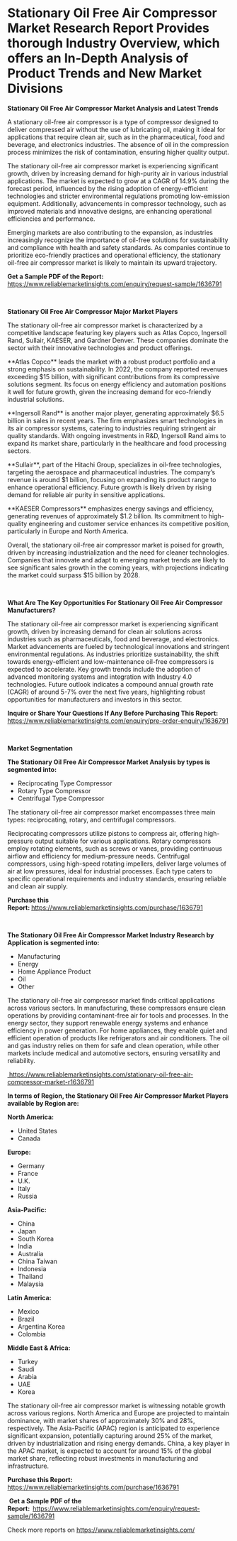 <p><h1>Stationary Oil Free Air Compressor Market Research Report Provides thorough Industry Overview, which offers an In-Depth Analysis of Product Trends and New Market Divisions</h1></p><p><strong>Stationary Oil Free Air Compressor Market Analysis and Latest Trends</strong></p>
<p><p>A stationary oil-free air compressor is a type of compressor designed to deliver compressed air without the use of lubricating oil, making it ideal for applications that require clean air, such as in the pharmaceutical, food and beverage, and electronics industries. The absence of oil in the compression process minimizes the risk of contamination, ensuring higher quality output.</p><p>The stationary oil-free air compressor market is experiencing significant growth, driven by increasing demand for high-purity air in various industrial applications. The market is expected to grow at a CAGR of 14.9% during the forecast period, influenced by the rising adoption of energy-efficient technologies and stricter environmental regulations promoting low-emission equipment. Additionally, advancements in compressor technology, such as improved materials and innovative designs, are enhancing operational efficiencies and performance.</p><p>Emerging markets are also contributing to the expansion, as industries increasingly recognize the importance of oil-free solutions for sustainability and compliance with health and safety standards. As companies continue to prioritize eco-friendly practices and operational efficiency, the stationary oil-free air compressor market is likely to maintain its upward trajectory.</p></p>
<p><strong>Get a Sample PDF of the Report:&nbsp;</strong> <a href="https://www.reliablemarketinsights.com/enquiry/request-sample/1636791?utm_campaign=2532&utm_medium=2&utm_source=Github&utm_content=ia&utm_term=23032025&utm_id=stationary-oil-free-air-compressor">https://www.reliablemarketinsights.com/enquiry/request-sample/1636791</a></p>
<p>&nbsp;</p>
<p><strong>Stationary Oil Free Air Compressor Major Market Players</strong></p>
<p><p>The stationary oil-free air compressor market is characterized by a competitive landscape featuring key players such as Atlas Copco, Ingersoll Rand, Sullair, KAESER, and Gardner Denver. These companies dominate the sector with their innovative technologies and product offerings.</p><p>**Atlas Copco** leads the market with a robust product portfolio and a strong emphasis on sustainability. In 2022, the company reported revenues exceeding $15 billion, with significant contributions from its compressive solutions segment. Its focus on energy efficiency and automation positions it well for future growth, given the increasing demand for eco-friendly industrial solutions.</p><p>**Ingersoll Rand** is another major player, generating approximately $6.5 billion in sales in recent years. The firm emphasizes smart technologies in its air compressor systems, catering to industries requiring stringent air quality standards. With ongoing investments in R&D, Ingersoll Rand aims to expand its market share, particularly in the healthcare and food processing sectors.</p><p>**Sullair**, part of the Hitachi Group, specializes in oil-free technologies, targeting the aerospace and pharmaceutical industries. The company’s revenue is around $1 billion, focusing on expanding its product range to enhance operational efficiency. Future growth is likely driven by rising demand for reliable air purity in sensitive applications.</p><p>**KAESER Compressors** emphasizes energy savings and efficiency, generating revenues of approximately $1.2 billion. Its commitment to high-quality engineering and customer service enhances its competitive position, particularly in Europe and North America.</p><p>Overall, the stationary oil-free air compressor market is poised for growth, driven by increasing industrialization and the need for cleaner technologies. Companies that innovate and adapt to emerging market trends are likely to see significant sales growth in the coming years, with projections indicating the market could surpass $15 billion by 2028.</p></p>
<p>&nbsp;</p>
<p><strong>What Are The Key Opportunities For Stationary Oil Free Air Compressor Manufacturers?</strong></p>
<p><p>The stationary oil-free air compressor market is experiencing significant growth, driven by increasing demand for clean air solutions across industries such as pharmaceuticals, food and beverage, and electronics. Market advancements are fueled by technological innovations and stringent environmental regulations. As industries prioritize sustainability, the shift towards energy-efficient and low-maintenance oil-free compressors is expected to accelerate. Key growth trends include the adoption of advanced monitoring systems and integration with Industry 4.0 technologies. Future outlook indicates a compound annual growth rate (CAGR) of around 5-7% over the next five years, highlighting robust opportunities for manufacturers and investors in this sector.</p></p>
<p><strong>Inquire or Share Your Questions If Any Before Purchasing This Report:</strong> <a href="https://www.reliablemarketinsights.com/enquiry/pre-order-enquiry/1636791?utm_campaign=2532&utm_medium=2&utm_source=Github&utm_content=ia&utm_term=23032025&utm_id=stationary-oil-free-air-compressor">https://www.reliablemarketinsights.com/enquiry/pre-order-enquiry/1636791</a></p>
<p>&nbsp;</p>
<p><strong>Market Segmentation</strong></p>
<p><strong>The Stationary Oil Free Air Compressor Market Analysis by types is segmented into:</strong></p>
<p><ul><li>Reciprocating Type Compressor</li><li>Rotary Type Compressor</li><li>Centrifugal Type Compressor</li></ul></p>
<p><p>The stationary oil-free air compressor market encompasses three main types: reciprocating, rotary, and centrifugal compressors. </p><p>Reciprocating compressors utilize pistons to compress air, offering high-pressure output suitable for various applications. Rotary compressors employ rotating elements, such as screws or vanes, providing continuous airflow and efficiency for medium-pressure needs. Centrifugal compressors, using high-speed rotating impellers, deliver large volumes of air at low pressures, ideal for industrial processes. Each type caters to specific operational requirements and industry standards, ensuring reliable and clean air supply.</p></p>
<p><strong>Purchase this Report:&nbsp;</strong><a href="https://www.reliablemarketinsights.com/purchase/1636791?utm_campaign=2532&utm_medium=2&utm_source=Github&utm_content=ia&utm_term=23032025&utm_id=stationary-oil-free-air-compressor">https://www.reliablemarketinsights.com/purchase/1636791</a></p>
<p>&nbsp;</p>
<p><strong>The Stationary Oil Free Air Compressor Market Industry Research by Application is segmented into:</strong></p>
<p><ul><li>Manufacturing</li><li>Energy</li><li>Home Appliance Product</li><li>Oil</li><li>Other</li></ul></p>
<p><p>The stationary oil-free air compressor market finds critical applications across various sectors. In manufacturing, these compressors ensure clean operations by providing contaminant-free air for tools and processes. In the energy sector, they support renewable energy systems and enhance efficiency in power generation. For home appliances, they enable quiet and efficient operation of products like refrigerators and air conditioners. The oil and gas industry relies on them for safe and clean operation, while other markets include medical and automotive sectors, ensuring versatility and reliability.</p></p>
<p><a href="https://www.reliablemarketinsights.com/stationary-oil-free-air-compressor-market-r1636791?utm_campaign=2532&utm_medium=2&utm_source=Github&utm_content=ia&utm_term=23032025&utm_id=stationary-oil-free-air-compressor">&nbsp;https://www.reliablemarketinsights.com/stationary-oil-free-air-compressor-market-r1636791</a></p>
<p><strong>In terms of Region, the Stationary Oil Free Air Compressor Market Players available by Region are:</strong></p>
<p>
    <p> <strong> North America: </strong>
        <ul>
            <li>United States</li>
            <li>Canada</li>
        </ul>
        </p> 
    <p> <strong> Europe: </strong>
        <ul>
            <li>Germany</li>
            <li>France</li>
            <li>U.K.</li>
            <li>Italy</li>
            <li>Russia</li>
        </ul>
        </p> 
    <p> <strong> Asia-Pacific: </strong>
        <ul>
            <li>China</li>
            <li>Japan</li>
            <li>South Korea</li>
            <li>India</li>
            <li>Australia</li>
            <li>China Taiwan</li>
            <li>Indonesia</li>
            <li>Thailand</li>
            <li>Malaysia</li>
        </ul>
        </p> 
    <p> <strong> Latin America: </strong>
        <ul>
            <li>Mexico</li>
            <li>Brazil</li>
            <li>Argentina Korea</li>
            <li>Colombia</li>
        </ul>
        </p> 
    <p> <strong> Middle East & Africa: </strong>
        <ul>
            <li>Turkey</li>
            <li>Saudi</li>
            <li>Arabia</li>
            <li>UAE</li>
            <li>Korea</li>
        </ul>
    </p>
    </p>
<p><p>The stationary oil-free air compressor market is witnessing notable growth across various regions. North America and Europe are projected to maintain dominance, with market shares of approximately 30% and 28%, respectively. The Asia-Pacific (APAC) region is anticipated to experience significant expansion, potentially capturing around 25% of the market, driven by industrialization and rising energy demands. China, a key player in the APAC market, is expected to account for around 15% of the global market share, reflecting robust investments in manufacturing and infrastructure.</p></p>
<p><strong>Purchase this Report: </strong><a href="https://www.reliablemarketinsights.com/purchase/1636791?utm_campaign=2532&utm_medium=2&utm_source=Github&utm_content=ia&utm_term=23032025&utm_id=stationary-oil-free-air-compressor">https://www.reliablemarketinsights.com/purchase/1636791</a></p>
<p>&nbsp;<strong>Get a Sample PDF of the Report:&nbsp;&nbsp;</strong><a href="https://www.reliablemarketinsights.com/enquiry/request-sample/1636791?utm_campaign=2532&utm_medium=2&utm_source=Github&utm_content=ia&utm_term=23032025&utm_id=stationary-oil-free-air-compressor">https://www.reliablemarketinsights.com/enquiry/request-sample/1636791</a></p>
<p><strong></strong></p>
<p>Check more reports on <a href="https://www.reliablemarketinsights.com/?utm_campaign=2532&utm_medium=2&utm_source=Github&utm_content=ia&utm_term=23032025&utm_id=stationary-oil-free-air-compressor">https://www.reliablemarketinsights.com/</a></p>